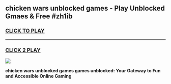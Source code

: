 
## chicken wars unblocked games - Play Unblocked Gmaes & Free #zh1ib
<h3>
<a href="https://news.freeplayer.one?title=chicken_wars_unblocked_games&ref=03M">CLICK TO PLAY</a></h3>
<hr>

<h3>
<a href="https://news.freeplayer.one?title=chicken_wars_unblocked_games&ref=03M">CLICK 2 PLAY</a>
  
</h3>

<a href="https://news.freeplayer.one?title=chicken_wars_unblocked_games&ref=03M"><img src="https://clearcache.store/games.png"></a>


**chicken wars unblocked games games unblocked: Your Gateway to Fun and Accessible Online Gaming**
